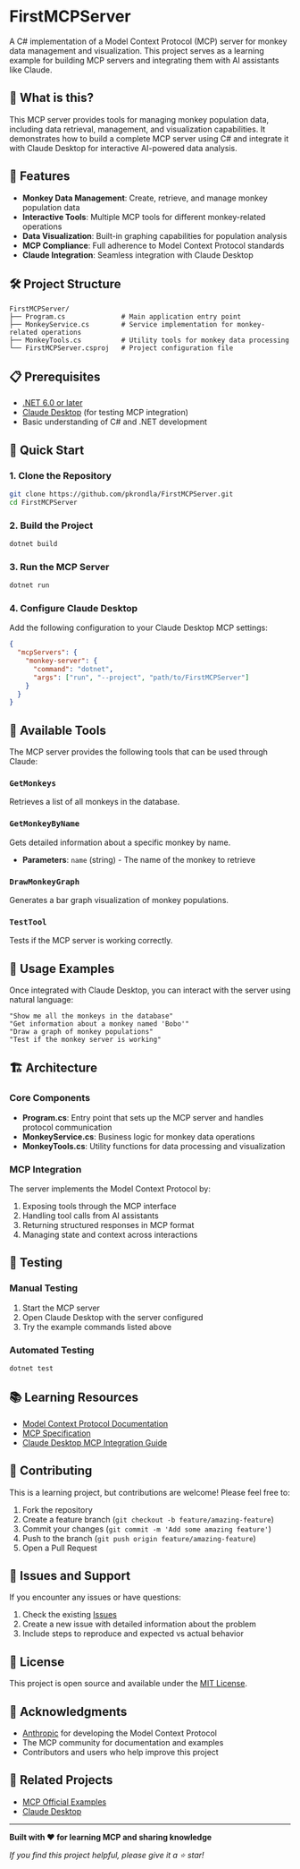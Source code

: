 # FirstMCPServer

A C# implementation of a Model Context Protocol (MCP) server for monkey data management and visualization. This project serves as a learning example for building MCP servers and integrating them with AI assistants like Claude.

## 🐒 What is this?

This MCP server provides tools for managing monkey population data, including data retrieval, management, and visualization capabilities. It demonstrates how to build a complete MCP server using C# and integrate it with Claude Desktop for interactive AI-powered data analysis.

## 🌟 Features

- **Monkey Data Management**: Create, retrieve, and manage monkey population data
- **Interactive Tools**: Multiple MCP tools for different monkey-related operations
- **Data Visualization**: Built-in graphing capabilities for population analysis
- **MCP Compliance**: Full adherence to Model Context Protocol standards
- **Claude Integration**: Seamless integration with Claude Desktop

## 🛠️ Project Structure

```
FirstMCPServer/
├── Program.cs              # Main application entry point
├── MonkeyService.cs        # Service implementation for monkey-related operations
├── MonkeyTools.cs          # Utility tools for monkey data processing
└── FirstMCPServer.csproj   # Project configuration file
```

## 📋 Prerequisites

- [.NET 6.0 or later](https://dotnet.microsoft.com/download)
- [Claude Desktop](https://claude.ai/desktop) (for testing MCP integration)
- Basic understanding of C# and .NET development

## 🚀 Quick Start

### 1. Clone the Repository

```bash
git clone https://github.com/pkrondla/FirstMCPServer.git
cd FirstMCPServer
```

### 2. Build the Project

```bash
dotnet build
```

### 3. Run the MCP Server

```bash
dotnet run
```

### 4. Configure Claude Desktop

Add the following configuration to your Claude Desktop MCP settings:

```json
{
  "mcpServers": {
    "monkey-server": {
      "command": "dotnet",
      "args": ["run", "--project", "path/to/FirstMCPServer"]
    }
  }
}
```

## 🔧 Available Tools

The MCP server provides the following tools that can be used through Claude:

### `GetMonkeys`
Retrieves a list of all monkeys in the database.

### `GetMonkeyByName`
Gets detailed information about a specific monkey by name.
- **Parameters**: `name` (string) - The name of the monkey to retrieve

### `DrawMonkeyGraph`
Generates a bar graph visualization of monkey populations.

### `TestTool`
Tests if the MCP server is working correctly.

## 🎯 Usage Examples

Once integrated with Claude Desktop, you can interact with the server using natural language:

```
"Show me all the monkeys in the database"
"Get information about a monkey named 'Bobo'"
"Draw a graph of monkey populations"
"Test if the monkey server is working"
```

## 🏗️ Architecture

### Core Components

- **Program.cs**: Entry point that sets up the MCP server and handles protocol communication
- **MonkeyService.cs**: Business logic for monkey data operations
- **MonkeyTools.cs**: Utility functions for data processing and visualization

### MCP Integration

The server implements the Model Context Protocol by:
1. Exposing tools through the MCP interface
2. Handling tool calls from AI assistants
3. Returning structured responses in MCP format
4. Managing state and context across interactions

## 🧪 Testing

### Manual Testing
1. Start the MCP server
2. Open Claude Desktop with the server configured
3. Try the example commands listed above

### Automated Testing
```bash
dotnet test
```

## 📚 Learning Resources

- [Model Context Protocol Documentation](https://modelcontextprotocol.io/)
- [MCP Specification](https://spec.modelcontextprotocol.io/)
- [Claude Desktop MCP Integration Guide](https://docs.anthropic.com/claude/docs/mcp)

## 🤝 Contributing

This is a learning project, but contributions are welcome! Please feel free to:

1. Fork the repository
2. Create a feature branch (`git checkout -b feature/amazing-feature`)
3. Commit your changes (`git commit -m 'Add some amazing feature'`)
4. Push to the branch (`git push origin feature/amazing-feature`)
5. Open a Pull Request

## 🐛 Issues and Support

If you encounter any issues or have questions:

1. Check the existing [Issues](https://github.com/pkrondla/FirstMCPServer/issues)
2. Create a new issue with detailed information about the problem
3. Include steps to reproduce and expected vs actual behavior

## 📄 License

This project is open source and available under the [MIT License](LICENSE).

## 🙏 Acknowledgments

- [Anthropic](https://www.anthropic.com/) for developing the Model Context Protocol
- The MCP community for documentation and examples
- Contributors and users who help improve this project

## 🔗 Related Projects

- [MCP Official Examples](https://github.com/modelcontextprotocol/examples)
- [Claude Desktop](https://claude.ai/desktop)

---

**Built with ❤️ for learning MCP and sharing knowledge**

*If you find this project helpful, please give it a ⭐ star!*